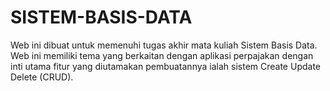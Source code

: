 # SISTEM-BASIS-DATA
Web ini dibuat untuk memenuhi tugas akhir mata kuliah Sistem Basis Data. Web ini memiliki tema yang berkaitan dengan aplikasi perpajakan dengan inti utama fitur yang diutamakan pembuatannya ialah sistem Create Update Delete (CRUD). 
